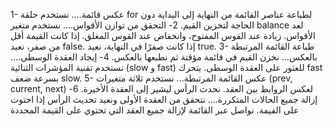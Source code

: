 1- عكس قائمة....
نستخدم حلقة for لطباعة عناصر القائمة من النهاية إلى البداية دون الحاجة لتخزين القيم.
2- التحقق من توازن الأقواس....
نستخدم متغير balance لعد الأقواس. زيادة عند القوس المفتوح، وانخفاض عند القوس المغلق. إذا كانت القيمة أقل من صفر، نعيد false. إذا كانت صفرًا في النهاية، نعيد true.
 3- طباعة القائمة المرتبطة بالعكس...
نخزن القيم في قائمة مؤقتة ثم نطبعها بالعكس.
 4- إيجاد العقدة الوسطى....
نستخدم تقنية المؤشرات الثنائية (slow و fast) للعثور على العقدة الوسطى. يتحرك fast بسرعة ضعف slow.
 5- عكس القائمة المرتبطة...
نستخدم ثلاثة متغيرات (prev, current, next) لعكس الروابط بين العقد. نحدث الرأس ليشير إلى العقدة الأخيرة.
 6- إزالة جميع الحالات المتكررة....
نتحقق من العقدة الأولى ونعيد تحديث الرأس إذا احتوت على القيمة. نواصل عبر القائمة لإزالة جميع العقد التي تحتوي على القيمة المحددة
